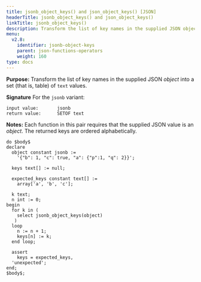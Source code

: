 ```yaml
---
title: jsonb_object_keys() and json_object_keys() [JSON]
headerTitle: jsonb_object_keys() and json_object_keys()
linkTitle: jsonb_object_keys()
description: Transform the list of key names in the supplied JSON object into a set (that is, table) of text values.
menu:
  v2.8:
    identifier: jsonb-object-keys
    parent: json-functions-operators
    weight: 160
type: docs
---
```


**Purpose:** Transform the list of key names in the supplied JSON _object_ into a set (that is, table) of `text` values.

**Signature** For the `jsonb` variant:

```
input value:       jsonb
return value:      SETOF text
```

**Notes:** Each function in this pair requires that the supplied JSON value is an _object_. The returned keys are ordered alphabetically.

```plpgsql
do $body$
declare
  object constant jsonb :=
    '{"b": 1, "c": true, "a": {"p":1, "q": 2}}';

  keys text[] := null;

  expected_keys constant text[] :=
    array['a', 'b', 'c'];

  k text;
  n int := 0;
begin
  for k in (
    select jsonb_object_keys(object)
   )
  loop
    n := n + 1;
    keys[n] := k;
  end loop;

  assert
    keys = expected_keys,
  'unexpected';
end;
$body$;
```
